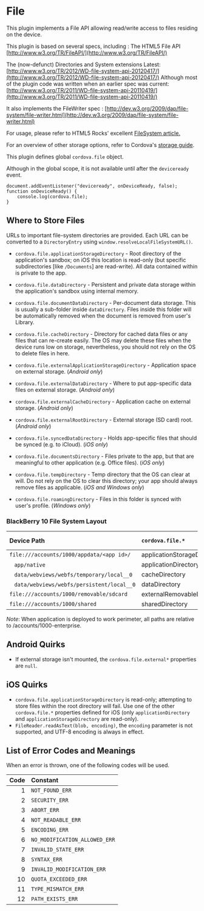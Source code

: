 # File


This plugin implements a File API allowing read/write access to files residing on the device.

This plugin is based on several specs, including : 
The HTML5 File API
[http://www.w3.org/TR/FileAPI/](http://www.w3.org/TR/FileAPI/)

The (now-defunct) Directories and System extensions
Latest: 
[http://www.w3.org/TR/2012/WD-file-system-api-20120417/](http://www.w3.org/TR/2012/WD-file-system-api-20120417/)
Although most of the plugin code was written when an earlier spec was current:
[http://www.w3.org/TR/2011/WD-file-system-api-20110419/](http://www.w3.org/TR/2011/WD-file-system-api-20110419/)

It also implements the FileWriter spec :
[http://dev.w3.org/2009/dap/file-system/file-writer.html](http://dev.w3.org/2009/dap/file-system/file-writer.html)

For usage, please refer to HTML5 Rocks' excellent [FileSystem article.](http://www.html5rocks.com/en/tutorials/file/filesystem/)

For an overview of other storage options, refer to Cordova's
[storage guide](http://cordova.apache.org/docs/en/edge/cordova_storage_storage.md.html).

This plugin defines global `cordova.file` object.

Although in the global scope, it is not available until after the `deviceready` event.

    document.addEventListener("deviceready", onDeviceReady, false);
    function onDeviceReady() {
        console.log(cordova.file);
    }

## Where to Store Files

URLs to important file-system directories are provided.
Each URL can be converted to a
`DirectoryEntry` using `window.resolveLocalFileSystemURL()`.

* `cordova.file.applicationStorageDirectory` - Root directory of the application's sandbox; on iOS this location is read-only (but specific subdirectories [like `/Documents`] are read-write). All data contained within is private to the app.

* `cordova.file.dataDirectory` - Persistent and private data storage within the application's sandbox using internal memory.

* `cordova.file.documentDataDirectory` - Per-document data storage. This is usually a sub-folder inside `dataDirectory`. Files inside this folder will be automatically removed when the document is removed from user's Library.

* `cordova.file.cacheDirectory` -  Directory for cached data files or any files that can re-create easily. The OS may delete these files when the device runs low on storage, nevertheless, you should not rely on the OS to delete files in here.

* `cordova.file.externalApplicationStorageDirectory` - Application space on external storage. (_Android only_)

* `cordova.file.externalDataDirectory` - Where to put app-specific data files on external storage. (_Android only_)

* `cordova.file.externalCacheDirectory` - Application cache on external storage. (_Android only_)

* `cordova.file.externalRootDirectory` - External storage (SD card) root. (_Android only_)

* `cordova.file.syncedDataDirectory` - Holds app-specific files that should be synced (e.g. to iCloud). (_iOS only_)

* `cordova.file.documentsDirectory` - Files private to the app, but that are meaningful to other application (e.g. Office files). (_iOS only_)

* `cordova.file.tempDirectory` - Temp directory that the OS can clear at will. Do not rely on the OS to clear this directory; your app should always remove files as applicable. (_iOS and Windows only_)

* `cordova.file.roamingDirectory` - Files in this folder is synced with user's profile. (_Windows only_)

### BlackBerry 10 File System Layout

| Device Path                                                  | `cordova.file.*`            | r/w? | persistent? | OS clears | private |
|:-------------------------------------------------------------|:----------------------------|:----:|:-----------:|:---------:|:-------:|
| `file:///accounts/1000/appdata/<app id>/`                    | applicationStorageDirectory | r    |     N/A     |     N/A   |   Yes   |
| &nbsp;&nbsp;&nbsp;`app/native`                               | applicationDirectory        | r    |     N/A     |     N/A   |   Yes   |
| &nbsp;&nbsp;&nbsp;`data/webviews/webfs/temporary/local__0`   | cacheDirectory              | r/w  |     No      |     Yes   |   Yes   |
| &nbsp;&nbsp;&nbsp;`data/webviews/webfs/persistent/local__0`  | dataDirectory               | r/w  |     Yes     |     No    |   Yes   |
| `file:///accounts/1000/removable/sdcard`                     | externalRemovableDirectory  | r/w  |     Yes     |     No    |   No    |
| `file:///accounts/1000/shared`                               | sharedDirectory             | r/w  |     Yes     |     No    |   No    |

*Note*: When application is deployed to work perimeter, all paths are relative to /accounts/1000-enterprise.

## Android Quirks

- If external storage isn't mounted, the `cordova.file.external*` properties are `null`.

## iOS Quirks

- `cordova.file.applicationStorageDirectory` is read-only; attempting to store files within the root directory will fail. Use one of the other `cordova.file.*` properties defined for iOS (only `applicationDirectory` and `applicationStorageDirectory` are read-only).
- `FileReader.readAsText(blob, encoding)`, the `encoding` parameter is not supported, and UTF-8 encoding is always in effect.

## List of Error Codes and Meanings
When an error is thrown, one of the following codes will be used. 

| Code | Constant                      |
|-----:|:------------------------------|
|    1 | `NOT_FOUND_ERR`               |
|    2 | `SECURITY_ERR`                |
|    3 | `ABORT_ERR`                   |
|    4 | `NOT_READABLE_ERR`            |
|    5 | `ENCODING_ERR`                |
|    6 | `NO_MODIFICATION_ALLOWED_ERR` |
|    7 | `INVALID_STATE_ERR`           |
|    8 | `SYNTAX_ERR`                  |
|    9 | `INVALID_MODIFICATION_ERR`    |
|   10 | `QUOTA_EXCEEDED_ERR`          |
|   11 | `TYPE_MISMATCH_ERR`           |
|   12 | `PATH_EXISTS_ERR`             |

